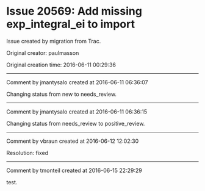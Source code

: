 # Issue 20569: Add missing exp_integral_ei to import

Issue created by migration from Trac.

Original creator: paulmasson

Original creation time: 2016-06-11 00:29:36




---

Comment by jmantysalo created at 2016-06-11 06:36:07

Changing status from new to needs_review.


---

Comment by jmantysalo created at 2016-06-11 06:36:15

Changing status from needs_review to positive_review.


---

Comment by vbraun created at 2016-06-12 12:02:30

Resolution: fixed


---

Comment by tmonteil created at 2016-06-15 22:29:29

test.
